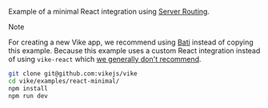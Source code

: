 Example of a minimal React integration using [Server Routing](https://vike.dev/server-routing).

> [!NOTE]
> For creating a new Vike app, we recommend using [Bati](https://batijs.dev) instead of copying this example. Because this example uses a custom React integration instead of using `vike-react` which [we generally don't recommend](https://vike.dev/new/core).

```bash
git clone git@github.com:vikejs/vike
cd vike/examples/react-minimal/
npm install
npm run dev
```
